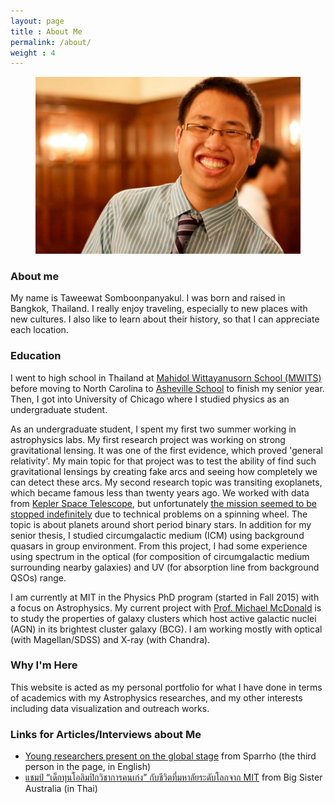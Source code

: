 ```yaml
---
layout: page
title : About Me
permalink: /about/
weight : 4
---
```


<figure><center>
  <img width="500" src="/images/taweewat.jpg"/>
</center></figure>

<!--![Boston Skylines](/images/taweewat.jpg)-->

### About me
My name is Taweewat Somboonpanyakul. I was born and raised in Bangkok, Thailand. I really enjoy traveling, especially to new places with new cultures. I also like to learn about their history, so that I can appreciate each location.

### Education

I went to high school in Thailand at [Mahidol Wittayanusorn School (MWITS)](https://www.mwit.ac.th/mwit-eng/) before moving to North Carolina to [Asheville School](http://www.ashevilleschool.org/) to finish my senior year. Then, I got into University of Chicago where I studied physics as an undergraduate student.

As an undergraduate student, I spent my first two summer working in astrophysics labs. My first research project was working on strong gravitational lensing. It was one of the first evidence, which proved 'general relativity'. My main topic for that project was to test the ability of find such gravitational lensings by creating fake arcs and seeing how completely we can detect these arcs. My second research topic was transiting exoplanets, which became famous less than twenty years ago. We worked with data from [Kepler Space Telescope](http://kepler.nasa.gov/), but unfortunately [the mission seemed to be stopped indefinitely](https://www.newscientist.com/article/dn23550-kepler-telescopes-planet-hunting-days-crunch-to-a-close/#.UcvCEj7wKT4) due to technical problems on a spinning wheel. The topic is about planets around short period binary stars. In addition for my senior thesis, I studied circumgalactic medium (ICM) using background quasars in group environment. From this project, I had some experience using spectrum in the optical (for composition of circumgalactic medium surrounding nearby galaxies) and UV (for absorption line from background QSOs) range.

I am currently at MIT in the Physics PhD program (started in Fall 2015) with a focus on Astrophysics. My current project with [Prof. Michael McDonald](http://space.mit.edu/~mcdonald/) is to study the properties of galaxy clusters which host active galactic nuclei (AGN) in its brightest cluster galaxy (BCG). I am working mostly with optical (with Magellan/SDSS) and X-ray (with Chandra).

### Why I'm Here
This website is acted as my personal portfolio for what I have done in terms of academics with my Astrophysics researches, and my other interests including data visualization and outreach works.

### Links for Articles/Interviews about Me
- [Young researchers present on the global stage](https://medium.com/sparrho/young-researchers-present-on-the-global-stage-part-6-1a24b73e1a9d) from Sparrho (the third person in the page, in English)
- [แชมป์ “เด็กทุนโอลิมปิกวิชาการคนเก่ง” กับชีวิตที่มหาลัยระดับโลกจาก MIT](http://australianbigsister.com/%E0%B9%81%E0%B8%8A%E0%B8%A1%E0%B8%9B%E0%B9%8C-%E0%B9%82%E0%B8%AD%E0%B8%A5%E0%B8%B4%E0%B8%A1%E0%B8%9B%E0%B8%B4%E0%B8%84-mit/) from Big Sister Australia (in Thai)
